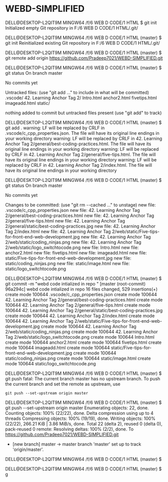 # WEBD-SIMPLIFIED
DELL@DESKTOP-L2QIT9M MINGW64 /f/6 WEB D CODE/1 HTML
$ git init
Initialized empty Git repository in F:/6 WEB D CODE/1 HTML/.git/

DELL@DESKTOP-L2QIT9M MINGW64 /f/6 WEB D CODE/1 HTML (master)
$ git init
Reinitialized existing Git repository in F:/6 WEB D CODE/1 HTML/.git/

DELL@DESKTOP-L2QIT9M MINGW64 /f/6 WEB D CODE/1 HTML (master)
$ git remote add origin https://github.com/Pradeep7021/WEBD-SIMPLIFIED.git

DELL@DESKTOP-L2QIT9M MINGW64 /f/6 WEB D CODE/1 HTML (master)
$ git status
On branch master

No commits yet

Untracked files:
  (use "git add <file>..." to include in what will be committed)
        .vscode/
        42. Learning Anchor Tag 2/
        Intro.html
        anchor2.html
        fivetips.html
        imageadd.html
        static/

nothing added to commit but untracked files present (use "git add" to track)

DELL@DESKTOP-L2QIT9M MINGW64 /f/6 WEB D CODE/1 HTML (master)
$ git add .
warning: LF will be replaced by CRLF in .vscode/c_cpp_properties.json.
The file will have its original line endings in your working directory
warning: LF will be replaced by CRLF in 42. Learning Anchor Tag 2/general/best-coding-practices.html.
The file will have its original line endings in your working directory
warning: LF will be replaced by CRLF in 42. Learning Anchor Tag 2/general/five-tips.html.
The file will have its original line endings in your working directory
warning: LF will be replaced by CRLF in 42. Learning Anchor Tag 2/index.html.
The file will have its original line endings in your working directory

DELL@DESKTOP-L2QIT9M MINGW64 /f/6 WEB D CODE/1 HTML (master)
$ git status
On branch master

No commits yet

Changes to be committed:
  (use "git rm --cached <file>..." to unstage)
        new file:   .vscode/c_cpp_properties.json
        new file:   42. Learning Anchor Tag 2/general/best-coding-practices.html
        new file:   42. Learning Anchor Tag 2/general/five-tips.html
        new file:   42. Learning Anchor Tag 2/general/static/best-coding-practices.jpg
        new file:   42. Learning Anchor Tag 2/index.html
        new file:   42. Learning Anchor Tag 2/web/static/Five-tips-for-front-end-web-development.jpg
        new file:   42. Learning Anchor Tag 2/web/static/coding_ninjas.png
        new file:   42. Learning Anchor Tag 2/web/static/logo_switchtocode.png
        new file:   Intro.html
        new file:   anchor2.html
        new file:   fivetips.html
        new file:   imageadd.html
        new file:   static/Five-tips-for-front-end-web-development.jpg
        new file:   static/coding_ninjas.png
        new file:   static/image.html
        new file:   static/logo_switchtocode.png


DELL@DESKTOP-L2QIT9M MINGW64 /f/6 WEB D CODE/1 HTML (master)
$ git commit -m  "webd code intialized in repo "
[master (root-commit) 96a294c] webd code intialized in repo
 16 files changed, 529 insertions(+)
 create mode 100644 .vscode/c_cpp_properties.json
 create mode 100644 42. Learning Anchor Tag 2/general/best-coding-practices.html
 create mode 100644 42. Learning Anchor Tag 2/general/five-tips.html
 create mode 100644 42. Learning Anchor Tag 2/general/static/best-coding-practices.jpg
 create mode 100644 42. Learning Anchor Tag 2/index.html
 create mode 100644 42. Learning Anchor Tag 2/web/static/Five-tips-for-front-end-web-development.jpg
 create mode 100644 42. Learning Anchor Tag 2/web/static/coding_ninjas.png
 create mode 100644 42. Learning Anchor Tag 2/web/static/logo_switchtocode.png
 create mode 100644 Intro.html
 create mode 100644 anchor2.html
 create mode 100644 fivetips.html
 create mode 100644 imageadd.html
 create mode 100644 static/Five-tips-for-front-end-web-development.jpg
 create mode 100644 static/coding_ninjas.png
 create mode 100644 static/image.html
 create mode 100644 static/logo_switchtocode.png

DELL@DESKTOP-L2QIT9M MINGW64 /f/6 WEB D CODE/1 HTML (master)
$ git push
fatal: The current branch master has no upstream branch.
To push the current branch and set the remote as upstream, use

    git push --set-upstream origin master


DELL@DESKTOP-L2QIT9M MINGW64 /f/6 WEB D CODE/1 HTML (master)
$   git push --set-upstream origin master
Enumerating objects: 22, done.
Counting objects: 100% (22/22), done.
Delta compression using up to 4 threads
Compressing objects: 100% (19/19), done.
Writing objects: 100% (22/22), 266.21 KiB | 3.86 MiB/s, done.
Total 22 (delta 2), reused 0 (delta 0), pack-reused 0
remote: Resolving deltas: 100% (2/2), done.
To https://github.com/Pradeep7021/WEBD-SIMPLIFIED.git
 * [new branch]      master -> master
branch 'master' set up to track 'origin/master'.

DELL@DESKTOP-L2QIT9M MINGW64 /f/6 WEB D CODE/1 HTML (master)
$

DELL@DESKTOP-L2QIT9M MINGW64 /f/6 WEB D CODE/1 HTML (master)
$ g
























